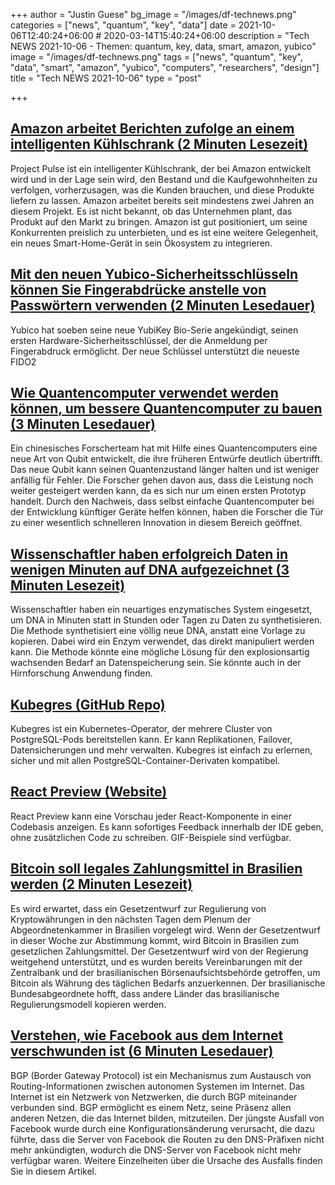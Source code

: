 +++
author = "Justin Guese"
bg_image = "/images/df-technews.png"
categories = ["news", "quantum", "key", "data"]
date = 2021-10-06T12:40:24+06:00 # 2020-03-14T15:40:24+06:00
description = "Tech NEWS 2021-10-06 - Themen: quantum, key, data, smart, amazon, yubico"
image = "/images/df-technews.png"
tags = ["news", "quantum", "key", "data", "smart", "amazon", "yubico", "computers", "researchers", "design"]
title = "Tech NEWS 2021-10-06"
type = "post"

+++

## [Amazon arbeitet Berichten zufolge an einem intelligenten Kühlschrank (2 Minuten Lesezeit)](https://www.theverge.com/2021/10/5/22711240/amazon-smart-fridge-cameras-go-stores)

 Project Pulse ist ein intelligenter Kühlschrank, der bei Amazon entwickelt wird und in der Lage sein wird, den Bestand und die Kaufgewohnheiten zu verfolgen, vorherzusagen, was die Kunden brauchen, und diese Produkte liefern zu lassen. Amazon arbeitet bereits seit mindestens zwei Jahren an diesem Projekt. Es ist nicht bekannt, ob das Unternehmen plant, das Produkt auf den Markt zu bringen. Amazon ist gut positioniert, um seine Konkurrenten preislich zu unterbieten, und es ist eine weitere Gelegenheit, ein neues Smart-Home-Gerät in sein Ökosystem zu integrieren.

## [Mit den neuen Yubico-Sicherheitsschlüsseln können Sie Fingerabdrücke anstelle von Passwörtern verwenden (2 Minuten Lesedauer)](https://arstechnica.com/gadgets/2021/10/new-yubico-security-keys-let-you-use-fingerprints-instead-of-passwords/)

 Yubico hat soeben seine neue YubiKey Bio-Serie angekündigt, seinen ersten Hardware-Sicherheitsschlüssel, der die Anmeldung per Fingerabdruck ermöglicht. Der neue Schlüssel unterstützt die neueste FIDO2

## [Wie Quantencomputer verwendet werden können, um bessere Quantencomputer zu bauen (3 Minuten Lesedauer)](https://singularityhub.com/2021/10/04/how-quantum-computers-can-be-used-to-build-better-quantum-computers/)

 Ein chinesisches Forscherteam hat mit Hilfe eines Quantencomputers eine neue Art von Qubit entwickelt, die ihre früheren Entwürfe deutlich übertrifft. Das neue Qubit kann seinen Quantenzustand länger halten und ist weniger anfällig für Fehler. Die Forscher gehen davon aus, dass die Leistung noch weiter gesteigert werden kann, da es sich nur um einen ersten Prototyp handelt. Durch den Nachweis, dass selbst einfache Quantencomputer bei der Entwicklung künftiger Geräte helfen können, haben die Forscher die Tür zu einer wesentlich schnelleren Innovation in diesem Bereich geöffnet.

## [Wissenschaftler haben erfolgreich Daten in wenigen Minuten auf DNA aufgezeichnet (3 Minuten Lesezeit)](https://interestingengineering.com/scientists-have-successfully-recorded-data-to-dna-in-a-few-short-minutes)

 Wissenschaftler haben ein neuartiges enzymatisches System eingesetzt, um DNA in Minuten statt in Stunden oder Tagen zu Daten zu synthetisieren. Die Methode synthetisiert eine völlig neue DNA, anstatt eine Vorlage zu kopieren. Dabei wird ein Enzym verwendet, das direkt manipuliert werden kann. Die Methode könnte eine mögliche Lösung für den explosionsartig wachsenden Bedarf an Datenspeicherung sein. Sie könnte auch in der Hirnforschung Anwendung finden.

## [Kubegres (GitHub Repo)](https://github.com/reactive-tech/kubegres)

 Kubegres ist ein Kubernetes-Operator, der mehrere Cluster von PostgreSQL-Pods bereitstellen kann. Er kann Replikationen, Failover, Datensicherungen und mehr verwalten. Kubegres ist einfach zu erlernen, sicher und mit allen PostgreSQL-Container-Derivaten kompatibel.

## [React Preview (Website)](https://www.npmjs.com/package/@reactpreview/cli)

 React Preview kann eine Vorschau jeder React-Komponente in einer Codebasis anzeigen. Es kann sofortiges Feedback innerhalb der IDE geben, ohne zusätzlichen Code zu schreiben. GIF-Beispiele sind verfügbar.

## [Bitcoin soll legales Zahlungsmittel in Brasilien werden (2 Minuten Lesezeit)](https://finance.yahoo.com/news/bitcoin-set-become-legal-payment-154644863.html)

 Es wird erwartet, dass ein Gesetzentwurf zur Regulierung von Kryptowährungen in den nächsten Tagen dem Plenum der Abgeordnetenkammer in Brasilien vorgelegt wird. Wenn der Gesetzentwurf in dieser Woche zur Abstimmung kommt, wird Bitcoin in Brasilien zum gesetzlichen Zahlungsmittel. Der Gesetzentwurf wird von der Regierung weitgehend unterstützt, und es wurden bereits Vereinbarungen mit der Zentralbank und der brasilianischen Börsenaufsichtsbehörde getroffen, um Bitcoin als Währung des täglichen Bedarfs anzuerkennen. Der brasilianische Bundesabgeordnete hofft, dass andere Länder das brasilianische Regulierungsmodell kopieren werden.

## [Verstehen, wie Facebook aus dem Internet verschwunden ist (6 Minuten Lesedauer)](https://blog.cloudflare.com/october-2021-facebook-outage/)

 BGP (Border Gateway Protocol) ist ein Mechanismus zum Austausch von Routing-Informationen zwischen autonomen Systemen im Internet. Das Internet ist ein Netzwerk von Netzwerken, die durch BGP miteinander verbunden sind. BGP ermöglicht es einem Netz, seine Präsenz allen anderen Netzen, die das Internet bilden, mitzuteilen. Der jüngste Ausfall von Facebook wurde durch eine Konfigurationsänderung verursacht, die dazu führte, dass die Server von Facebook die Routen zu den DNS-Präfixen nicht mehr ankündigten, wodurch die DNS-Server von Facebook nicht mehr verfügbar waren. Weitere Einzelheiten über die Ursache des Ausfalls finden Sie in diesem Artikel.

